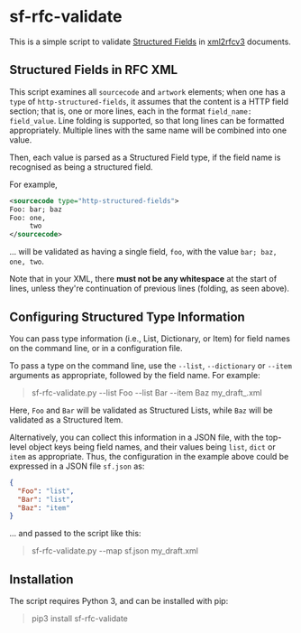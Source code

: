 # sf-rfc-validate

This is a simple script to validate [Structured Fields](https://httpwg.org/http-extensions/draft-ietf-httpbis-header-structure.html) in [xml2rfcv3](https://tools.ietf.org/html/rfc7991) documents.

## Structured Fields in RFC XML

This script examines all `sourcecode` and `artwork` elements; when one has a `type` of
`http-structured-fields`, it assumes that the content is a HTTP field section; that is, one or more
lines, each in the format `field_name: field_value`. Line folding is supported, so that long lines
can be formatted appropriately. Multiple lines with the same name will be combined into one value.

Then, each value is parsed as a Structured Field type, if the field name is recognised as being a structured field.

For example,

~~~ xml
<sourcecode type="http-structured-fields">
Foo: bar; baz
Foo: one,
     two
</sourcecode>
~~~

... will be validated as having a single field, `foo`, with the value `bar; baz, one, two`.

Note that in your XML, there **must not be any whitespace** at the start of lines, unless they're continuation of previous lines (folding, as seen above).


## Configuring Structured Type Information

You can pass type information (i.e., List, Dictionary, or Item) for field names on the command line, or in a configuration file.

To pass a type on the command line, use the `--list`, `--dictionary` or `--item` arguments as appropriate, followed by the field name. For example:

> sf-rfc-validate.py --list Foo --list Bar --item Baz my_draft_.xml

Here, `Foo` and `Bar` will be validated as Structured Lists, while `Baz` will be validated as a Structured Item.

Alternatively, you can collect this information in a JSON file, with the top-level object keys being field names, and their values being `list`, `dict` or `item` as appropriate. Thus, the configuration in the example above could be expressed in a JSON file `sf.json` as:

~~~ json
{
  "Foo": "list",
  "Bar": "list",
  "Baz": "item"
}
~~~

... and passed to the script like this:

> sf-rfc-validate.py --map sf.json my_draft.xml


## Installation

The script requires Python 3, and can be installed with pip:

> pip3 install sf-rfc-validate

